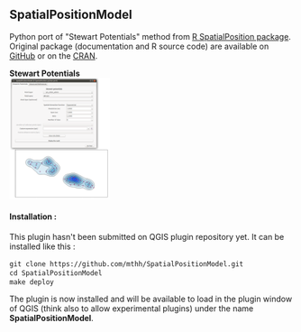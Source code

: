 SpatialPositionModel
--------------------

Python port of "Stewart Potentials" method from [R SpatialPosition package](https://github.com/Groupe-ElementR/SpatialPosition).
Original package (documentation and R source code) are available on [GitHub](https://github.com/Groupe-ElementR/SpatialPosition) or on the [CRAN](https://cran.r-project.org/web/packages/SpatialPosition/).


**Stewart Potentials**  
<img src="misc/stewart_screenshot.png" width="178" height="215">


#### Installation :
This plugin hasn't been submitted on QGIS plugin repository yet.
It can be installed like this :
```
git clone https://github.com/mthh/SpatialPositionModel.git
cd SpatialPositionModel
make deploy
```

The plugin is now installed and will be available to load in the plugin window of QGIS (think also to allow experimental plugins) under the name **SpatialPositionModel**.
